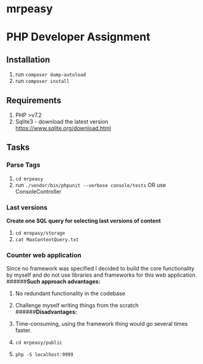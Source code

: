 # mrpeasy

# **PHP Developer Assignment**

## **Installation**

1. run `composer dump-autoload`
2. run `composer install`

## **Requirements**

1. PHP >v7.2
2. Sqlite3 - download the latest version https://www.sqlite.org/download.html

## **Tasks**


### **Parse Tags**

1. `cd mrpeasy`
2. run `./vendor/bin/phpunit --verbose console/tests` OR use ConsoleController


### **Last versions**

**Create one SQL query for selecting last versions of content**

1. `cd mrepasy/storage`
2. `cat MaxContentQuery.txt`


### **Counter web application**

Since no framework was specified I decided to build the core functionality
by myself and do not use libraries and frameworks for this web application.
######**Such approach advantages:**
1. No redundant functionality in the codebase
2. Challenge myself writing things from the scratch
######**Disadvantages:**
1. Time-consuming, using the framework thing would go several times faster.

1. `cd mrpeasy/public`
2. `php -S localhost:9999`

